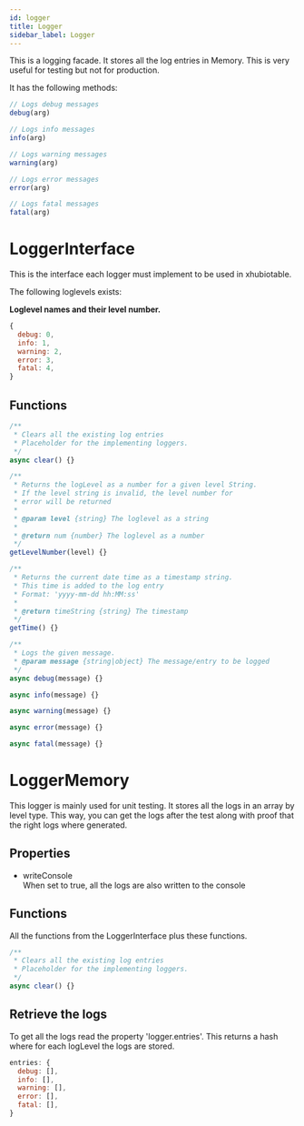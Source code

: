 ```yaml
---
id: logger
title: Logger
sidebar_label: Logger
---
```



This is a logging facade. It stores all the log entries in Memory. This is very useful for testing but not for production.

It has the following methods:

``` js
// Logs debug messages
debug(arg)

// Logs info messages
info(arg)

// Logs warning messages
warning(arg)

// Logs error messages
error(arg)

// Logs fatal messages
fatal(arg)
```

# LoggerInterface

This is the interface each logger must implement to be used in xhubiotable.

The following loglevels exists:

**Loglevel names and their level number.**

``` js
{
  debug: 0,
  info: 1,
  warning: 2,
  error: 3,
  fatal: 4,
}
```

## Functions

``` js
/**
 * Clears all the existing log entries
 * Placeholder for the implementing loggers.
 */
async clear() {}
```

``` js
/**
 * Returns the logLevel as a number for a given level String.
 * If the level string is invalid, the level number for
 * error will be returned
 *
 * @param level {string} The loglevel as a string
 *
 * @return num {number} The loglevel as a number
 */
getLevelNumber(level) {}
```

``` js
/**
 * Returns the current date time as a timestamp string.
 * This time is added to the log entry
 * Format: 'yyyy-mm-dd hh:MM:ss'
 *
 * @return timeString {string} The timestamp
 */
getTime() {}
```

``` js
/**
 * Logs the given message.
 * @param message {string|object} The message/entry to be logged
 */
async debug(message) {}

async info(message) {}

async warning(message) {}

async error(message) {}

async fatal(message) {}
```

# LoggerMemory

This logger is mainly used for unit testing. It stores
all the logs in an array by level type. This way, you can get the logs
after the test along with proof that the right logs where generated.

## Properties

  - writeConsole  
    When set to true, all the logs are also written to the console

## Functions

All the functions from the LoggerInterface plus these functions.

``` js
/**
 * Clears all the existing log entries
 * Placeholder for the implementing loggers.
 */
async clear() {}
```

## Retrieve the logs

To get all the logs read the property 'logger.entries'. This returns a hash where for each logLevel
the logs are stored.

``` js
entries: {
  debug: [],
  info: [],
  warning: [],
  error: [],
  fatal: [],
}
```
